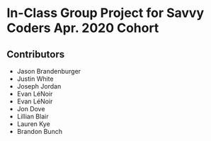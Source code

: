 # In-Class Group Project for Savvy Coders Apr. 2020 Cohort

## Contributors
- Jason Brandenburger
- Justin White
- Joseph Jordan
- Evan LéNoir
- Evan LéNoir
- Jon Dove
- Lillian Blair
- Lauren Kye
- Brandon Bunch
